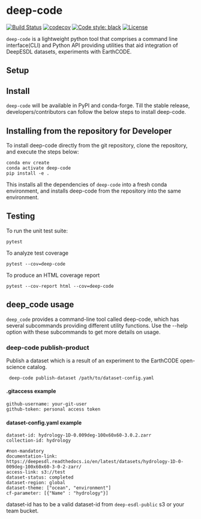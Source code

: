 # deep-code

[![Build Status](https://github.com/deepesdl/deep-code/actions/workflows/unittest-workflow.yaml/badge.svg)](https://github.com/deepesdl/deep-code/actions/workflows/unittest-workflow.yaml)
[![codecov](https://codecov.io/gh/deepesdl/deep-code/graph/badge.svg?token=47MQXOXWOK)](https://codecov.io/gh/deepesdl/deep-code)
[![Code style: black](https://img.shields.io/badge/code%20style-black-000000.svg)](https://github.com/psf/black)
[![License](https://img.shields.io/github/license/dcs4cop/xcube-smos)](https://github.com/deepesdl/deep-code/blob/main/LICENSE)

`deep-code` is a lightweight python tool that comprises a command line interface(CLI) 
and Python API providing utilities that aid integration of DeepESDL datasets, 
experiments with EarthCODE.

## Setup

## Install
`deep-code` will be available in PyPI and conda-forge. Till the stable release,
developers/contributors can follow the below steps to install deep-code.

## Installing from the repository for Developer

To install deep-code directly from the git repository, clone the repository, and execute the steps below:

```commandline
conda env create
conda activate deep-code
pip install -e .
```

This installs all the dependencies of `deep-code` into a fresh conda environment, 
and installs deep-code from the repository into the same environment.

## Testing

To run the unit test suite:

```commandline
pytest
```

To analyze test coverage
```shell
pytest --cov=deep-code
```

To produce an HTML coverage report

```commandline
pytest --cov-report html --cov=deep-code
```

## deep_code usage

`deep_code` provides a command-line tool called deep-code, which has several subcommands 
providing different utility functions.
Use the --help option with these subcommands to get more details on usage.

###  deep-code publish-product

Publish a dataset which is a result of an experiment to the EarthCODE 
open-science catalog.

```commandline
 deep-code publish-dataset /path/to/dataset-config.yaml
 ```

#### .gitaccess example

```
github-username: your-git-user
github-token: personal access token
```

#### dataset-config.yaml example

```
dataset-id: hydrology-1D-0.009deg-100x60x60-3.0.2.zarr 
collection-id: hydrology

#non-mandatory
documentation-link: https://deepesdl.readthedocs.io/en/latest/datasets/hydrology-1D-0-009deg-100x60x60-3-0-2-zarr/
access-link: s3://test
dataset-status: completed
dataset-region: global
dataset-theme: ["ocean", "environment"]
cf-parameter: [{"Name" : "hydrology"}]
```

dataset-id has to be a valid dataset-id from `deep-esdl-public` s3 or your team bucket.